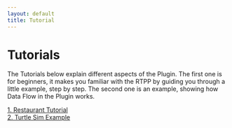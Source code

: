 ```yaml
---
layout: default
title: Tutorial
---
```

# Tutorials

The Tutorials below explain different aspects of the Plugin. The first one is for beginners, it makes you familiar with the RTPP by guiding you through a little example, step by step. The second one is an example, showing how Data Flow in the Plugin works.

[1. Restaurant Tutorial](tutorials/restaurant_tutorial.md)  
[2. Turtle Sim Example](tutorials/turtle_sim_example.md)